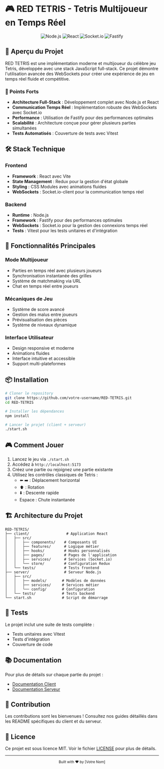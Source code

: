 # 🎮 RED TETRIS - Tetris Multijoueur en Temps Réel

<div align="center">
  <img src="https://img.shields.io/badge/Node.js-339933?style=for-the-badge&logo=nodedotjs&logoColor=white" alt="Node.js"/>
  <img src="https://img.shields.io/badge/React-20232A?style=for-the-badge&logo=react&logoColor=61DAFB" alt="React"/>
  <img src="https://img.shields.io/badge/Socket.io-010101?style=for-the-badge&logo=socket.io&logoColor=white" alt="Socket.io"/>
  <img src="https://img.shields.io/badge/Fastify-000000?style=for-the-badge&logo=fastify&logoColor=white" alt="Fastify"/>
</div>

## 🚀 Aperçu du Projet

RED TETRIS est une implémentation moderne et multijoueur du célèbre jeu Tetris, développée avec une stack JavaScript full-stack. Ce projet démontre l'utilisation avancée des WebSockets pour créer une expérience de jeu en temps réel fluide et compétitive.

### 🌟 Points Forts

- **Architecture Full-Stack** : Développement complet avec Node.js et React
- **Communication Temps Réel** : Implémentation robuste des WebSockets avec Socket.io
- **Performance** : Utilisation de Fastify pour des performances optimales
- **Scalabilité** : Architecture conçue pour gérer plusieurs parties simultanées
- **Tests Automatisés** : Couverture de tests avec Vitest

## 🛠️ Stack Technique

### Frontend
- **Framework** : React avec Vite
- **State Management** : Redux pour la gestion d'état globale
- **Styling** : CSS Modules avec animations fluides
- **WebSockets** : Socket.io-client pour la communication temps réel

### Backend
- **Runtime** : Node.js
- **Framework** : Fastify pour des performances optimales
- **WebSockets** : Socket.io pour la gestion des connexions temps réel
- **Tests** : Vitest pour les tests unitaires et d'intégration

## 🎯 Fonctionnalités Principales

### Mode Multijoueur
- Parties en temps réel avec plusieurs joueurs
- Synchronisation instantanée des grilles
- Système de matchmaking via URL
- Chat en temps réel entre joueurs

### Mécaniques de Jeu
- Système de score avancé
- Gestion des malus entre joueurs
- Prévisualisation des pièces
- Système de niveaux dynamique

### Interface Utilisateur
- Design responsive et moderne
- Animations fluides
- Interface intuitive et accessible
- Support multi-plateformes

## 📦 Installation

```bash
# Cloner le repository
git clone https://github.com/votre-username/RED-TETRIS.git
cd RED-TETRIS

# Installer les dépendances
npm install

# Lancer le projet (client + serveur)
./start.sh
```

## 🎮 Comment Jouer

1. Lancez le jeu via `./start.sh`
2. Accédez à `http://localhost:5173`
3. Créez une partie ou rejoignez une partie existante
4. Utilisez les contrôles classiques de Tetris :
   - ⬅️ ➡️ : Déplacement horizontal
   - ⬆️ : Rotation
   - ⬇️ : Descente rapide
   - Espace : Chute instantanée

## 🏗️ Architecture du Projet

```
RED-TETRIS/
├── client/                 # Application React
│   ├── src/
│   │   ├── components/    # Composants UI
│   │   ├── features/      # Logique métier
│   │   ├── hooks/         # Hooks personnalisés
│   │   ├── pages/         # Pages de l'application
│   │   ├── services/      # Services (Socket.io)
│   │   └── store/         # Configuration Redux
│   └── tests/             # Tests frontend
├── server/                # Serveur Node.js
│   ├── src/
│   │   ├── models/       # Modèles de données
│   │   ├── services/     # Services métier
│   │   └── config/       # Configuration
│   └── tests/            # Tests backend
└── start.sh              # Script de démarrage
```

## 🧪 Tests

Le projet inclut une suite de tests complète :
- Tests unitaires avec Vitest
- Tests d'intégration
- Couverture de code

## 📚 Documentation

Pour plus de détails sur chaque partie du projet :
- [Documentation Client](client/README.md)
- [Documentation Serveur](server/README.md)

## 🤝 Contribution

Les contributions sont les bienvenues ! Consultez nos guides détaillés dans les README spécifiques du client et du serveur.

## 📄 Licence

Ce projet est sous licence MIT. Voir le fichier [LICENSE](LICENSE) pour plus de détails.

---

<div align="center">
  <sub>Built with ❤️ by [Votre Nom]</sub>
</div>
